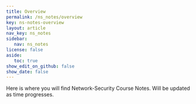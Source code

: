 ```yaml
---
title: Overview
permalink: /ns_notes/overview
key: ns-notes-overview
layout: article
nav_key: ns_notes
sidebar:
   nav: ns_notes
license: false
aside:
   toc: true
show_edit_on_github: false
show_date: false
---
```


Here is where you will find Network-Security Course Notes. Will be updated as time progresses. 